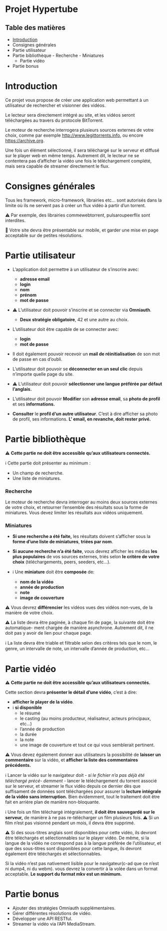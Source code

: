 # Projet Hypertube

## Table des matières

- [Introduction](#introduction)
- Consignes générales
- Partie utilisateur
- Partie bibliothèque
      - Recherche
      -  Miniatures
   -  Partie vidéo
- Partie bonus

# Introduction

Ce projet vous propose de créer une application web permettant à un utilisateur de
rechercher et visionner des vidéos.

Le lecteur sera directement intégré au site, et les vidéos seront téléchargées au travers
du protocole BitTorrent.

Le moteur de recherche interrogera plusieurs sources externes de votre choix, comme
par exemple http://www.legittorrents.info, ou encore https://archive.org.

Une fois un élément sélectionné, il sera téléchargé sur le serveur et diffusé sur le player
web en même temps. Autrement dit, le lecteur ne se contentera pas d’afficher la vidéo
une fois le téléchargement complété, mais sera capable de streamer directement le flux.

# Consignes générales

Tous les framework, micro-framework, librairies etc... sont autorisés dans la limite où
ils ne servent pas à créer un flux vidéo à partir d’un torrent.

:warning:  Par exemple, des librairies commewebtorrent, pulsaroupeerflix sont interdites.

:iphone:  Votre site devra être présentable sur mobile, et garder une mise en page acceptable
sur de petites résolutions.

# Partie utilisateur

- L’application doit permettre à un utilisateur de s’inscrire avec:
	- **adresse email**
	- **login**
	- **nom**
    - **prénom** 
    - **mot de passe**

- :warning: L’utilisateur doit pouvoir s’inscrire et se connecter via **Omniauth**. 
	- **Deux stratégie obligatoire**, 42 et une autre au choix.
	
- L’utilisateur doit être capable de se connecter avec:
	- **login**
    - **mot de passe**
   
- Il doit également pouvoir recevoir un **mail de réinitialisation**
    de son mot de passe en cas d’oubli.
    
- L’utilisateur doit pouvoir se **déconnecter en un seul clic** depuis n’importe quelle
    page du site.
  
- :warning: L’utilisateur doit pouvoir **sélectionner une langue préférée par défaut l’anglais.**

- L’utilisateur doit pouvoir **Modifier** son **adresse email**, sa **photo de profil** et ses **informations.**

-  **Consulter** le **profil d’un autre utilisateur**. C’est à dire afficher sa photo de profil,
    ses informations. **L’ email, en revanche, doit rester privé.**


# Partie bibliothèque

:warning: **Cette partie ne doit être accessible qu’aux utilisateurs connectés.**

:information_source: Cette partie doit présenter au minimum :

- Un champ de recherche.
- Une liste de miniatures.

### **Recherche**

Le moteur de recherche devra interroger au moins deux sources externes de votre
choix, et retourner l’ensemble des résultats sous la forme de miniatures.
Vous devez limiter les résultats aux vidéos uniquement.

### **Miniatures**

- **Si une recherche a été faite,** les résultats doivent s’afficher sous la **forme d’une liste de miniatures**, **triées par nom**.

- **Si aucune recherche n’a été faite**, vous devrez afficher les médias **les plus populaires** de
vos sources externes, triés selon **le critère de votre choix** (téléchargements, peers, seeders,
etc...).

- :information_source: Une **miniature** doit être **composée** de: 
 	- **nom de la vidéo**
 	- **année de production**
 	- **note**
  	- **image de couverture**

:warning: Vous devrez **différencier** les vidéos vues des vidéos non-vues, de la manière de votre
choix.

:warning: La liste devra être paginée, à chaque fin de page, la suivante doit être automatique-
ment chargée de manière asynchrone. Autrement dit, il ne doit pas y avoir de lien pour
chaque page.

:information_source: La liste devra être triable et filtrable selon des critères tels que le nom, le genre, un
intervalle de note, un intervalle d’année de production, etc...

# Partie vidéo

:warning: **Cette partie ne doit être accessible qu’aux utilisateurs connectés.**

Cette section devra **présenter le détail d’une vidéo**, c’est à dire:

 - **afficher le player de la vidéo**.
 - :information_source:  **si disponible** 
    - le résumé
    - le casting (au moins producteur, réalisateur, acteurs principaux, etc...)
    - l’année de production
    - la durée
    - la note
    - une image de couverture et tout ce qui vous semblerait pertinent.

:warning:  Vous devez également donner aux utilisateurs la possibilité de **laisser un commentaire**
sur la vidéo, et **afficher la liste des commentaires précédents.**

:information_source: 
Lancer la vidéo sur le navigateur doit - *si le fichier n’a pas déjà été téléchargé précé-
demment* - lancer le téléchargement du torrent associé sur le serveur, et streamer le flux
vidéo depuis ce dernier dès que suffisament de données sont téléchargées pour assurer la
**lecture intégrale de la vidéo sans interruption.** Bien évidemment, tout le traitement doit
être fait en arrière plan de manière non-bloquante.

:information_source: 
Une fois un film téléchargé intégralement, **il doit être sauvegardé sur le serveur,** de
manière à ne pas re-télécharger un film plusieurs fois.
:warning:  Si un film n’est pas visionné pendant un mois, il devra être supprimé.

:warning: 
Si des sous-titres anglais sont disponibles pour cette vidéo, ils devront être téléchargés
et sélectionnables sur le player vidéo. De même, si la langue de la vidéo ne correspond
pas à la langue préférée de l’utilisateur, et que des sous-titres sont disponibles pour cette
langue, ils devront également être téléchargés et sélectionnables.

Si la vidéo n’est pas nativement lisible pour le navigateur(c-ad que ce n’est ni dump4, ni du webm). vous devrez la convertir à la volée dans un format acceptable. **Le support du format mkv est un minimum.**

# Partie bonus
- Ajouter des stratégies Omniauth supplémentaires.
- Gérer différentes résolutions de vidéo.
- Développer une API RESTful.
- Streamer la vidéo via l’API MediaStream.
